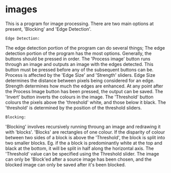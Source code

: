 # images

This is a program for image processing.
There are two main options at present, 'Blocking' and 'Edge Detection'.

	Edge Detection:
The edge detection portion of the program can do several things;
The edge detection portion of the program has the most options.
Generally, the buttons should be pressed in order.
The 'Process image' button runs through an image and outputs an image with the edges detected.  This button must be pressed before any of the subsequent buttons can be.
Process is affected by the 'Edge Size' and 'Strength' sliders.
Edge Size determines the distance between pixels being considered for an edge.
Strength determines how much the edges are enhanced.
At any point after the Process Image button has been pressed, the output can be saved.
The 'Invert' button inverts the colours in the image.
The 'Threshold' button colours the pixels above the 'threshold' white, and those below it black.
The 'threshold' is determined by the position of the threshold sliders.

	Blocking:
'Blocking' involves recursively running throung an image and redrawing it with 'blocks'.
'Blocks' are rectangles of one colour.
If the disparity of colour between two sides of a block is above the 'Threshold', the block is split into two smaller blocks.
Eg. if the a block is predominantly white at the top and black at the bottom, it will be split in half along the horizontal axis.
The 'Threshold' value can be specified using the Threshold slider.
The image can only be 'Block'ed after a source image has been chosen, and the blocked image can only be saved after it's been blocked.
